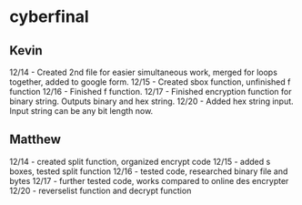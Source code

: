 # cyberfinal
## Kevin
12/14 - Created 2nd file for easier simultaneous work, merged for loops together, added to google form.
12/15 - Created sbox function, unfinished f function
12/16 - Finished f function.
12/17 - Finished encryption function for binary string. Outputs binary and hex string.
12/20 - Added hex string input. Input string can be any bit length now.
## Matthew
12/14 - created split function, organized encrypt code
12/15 - added s boxes, tested split function
12/16 - tested code, researched binary file and bytes
12/17 - further tested code, works compared to online des encrypter
12/20 - reverselist function and decrypt function
